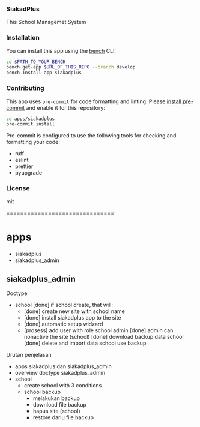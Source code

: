 ### SiakadPlus

This School Managemet System

### Installation

You can install this app using the [bench](https://github.com/frappe/bench) CLI:

```bash
cd $PATH_TO_YOUR_BENCH
bench get-app $URL_OF_THIS_REPO --branch develop
bench install-app siakadplus
```

### Contributing

This app uses `pre-commit` for code formatting and linting. Please [install pre-commit](https://pre-commit.com/#installation) and enable it for this repository:

```bash
cd apps/siakadplus
pre-commit install
```

Pre-commit is configured to use the following tools for checking and formatting your code:

- ruff
- eslint
- prettier
- pyupgrade

### License

mit


===============================

# apps

- siakadplus
- siakadplus_admin

## siakadplus_admin

Doctype
- school
    [done] if school create, that will:
    - [done] create new site with school name
    - [done] install siakadplus app to the site
    - [done] automatic setup widzard
    - [prosess] add user with role school admin 
    [done] admin can nonactive the site (school)
    [done] download backup data school
    [done] delete and import data school use backup

Urutan penjelasan
- apps siakadplus dan siakadplus_admin
- overview doctype siakadplus_admin
- school
    - create school with 3 conditions
    - school backup
        - melakukan backup
        - download file backup
        - hapus site (school)
        - restore dariu file backup